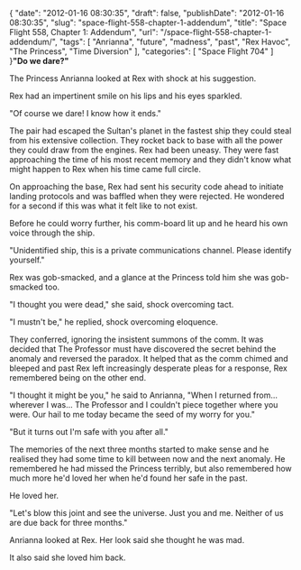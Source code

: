 {
    "date": "2012-01-16 08:30:35",
    "draft": false,
    "publishDate": "2012-01-16 08:30:35",
    "slug": "space-flight-558-chapter-1-addendum",
    "title": "Space Flight 558, Chapter 1: Addendum",
    "url": "\/space-flight-558-chapter-1-addendum\/",
    "tags": [
        "Anrianna",
        "future",
        "madness",
        "past",
        "Rex Havoc",
        "The Princess",
        "Time Diversion"
    ],
    "categories": [
        "Space Flight 704"
    ]
}**"Do we dare?"**

The Princess Anrianna looked at Rex with shock at his suggestion.

Rex had an impertinent smile on his lips and his eyes sparkled.

"Of course we dare! I know how it ends."

The pair had escaped the Sultan's planet in the fastest ship they could
steal from his extensive collection. They rocket back to base with all
the power they could draw from the engines. Rex had been uneasy. They
were fast approaching the time of his most recent memory and they didn't
know what might happen to Rex when his time came full circle.

On approaching the base, Rex had sent his security code ahead to
initiate landing protocols and was baffled when they were rejected. He
wondered for a second if this was what it felt like to not exist.

Before he could worry further, his comm-board lit up and he heard his
own voice through the ship.

"Unidentified ship, this is a private communications channel. Please
identify yourself."

Rex was gob-smacked, and a glance at the Princess told him she was
gob-smacked too.

"I thought you were dead," she said, shock overcoming tact.

"I mustn't be," he replied, shock overcoming eloquence.

They conferred, ignoring the insistent summons of the comm. It was
decided that The Professor must have discovered the secret behind the
anomaly and reversed the paradox. It helped that as the comm chimed and
bleeped and past Rex left increasingly desperate pleas for a response,
Rex remembered being on the other end.

"I thought it might be you," he said to Anrianna, "When I returned
from... wherever I was... The Professor and I couldn't piece together
where you were. Our hail to me today became the seed of my worry for
you."

"But it turns out I'm safe with you after all."

The memories of the next three months started to make sense and he
realised they had some time to kill between now and the next anomaly. He
remembered he had missed the Princess terribly, but also remembered how
much more he'd loved her when he'd found her safe in the past.

He loved her.

"Let's blow this joint and see the universe. Just you and me. Neither of
us are due back for three months."

Anrianna looked at Rex. Her look said she thought he was mad.

It also said she loved him back.